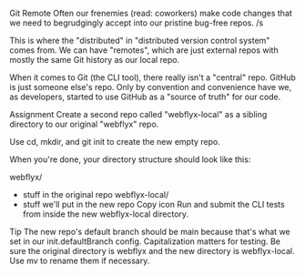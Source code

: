 Git Remote
Often our frenemies (read: coworkers) make code changes that we need to begrudgingly accept into our pristine bug-free repos. /s

This is where the "distributed" in "distributed version control system" comes from. We can have "remotes", which are just external repos with mostly the same Git history as our local repo.

When it comes to Git (the CLI tool), there really isn't a "central" repo. GitHub is just someone else's repo. Only by convention and convenience have we, as developers, started to use GitHub as a "source of truth" for our code.

Assignment
Create a second repo called "webflyx-local" as a sibling directory to our original "webflyx" repo.

Use cd, mkdir, and git init to create the new empty repo.

When you're done, your directory structure should look like this:

webflyx/
  - stuff in the original repo
webflyx-local/
  - stuff we'll put in the new repo
Copy icon
Run and submit the CLI tests from inside the new webflyx-local directory.

Tip
The new repo's default branch should be main because that's what we set in our init.defaultBranch config.
Capitalization matters for testing. Be sure the original directory is webflyx and the new directory is webflyx-local. Use mv to rename them if necessary.
